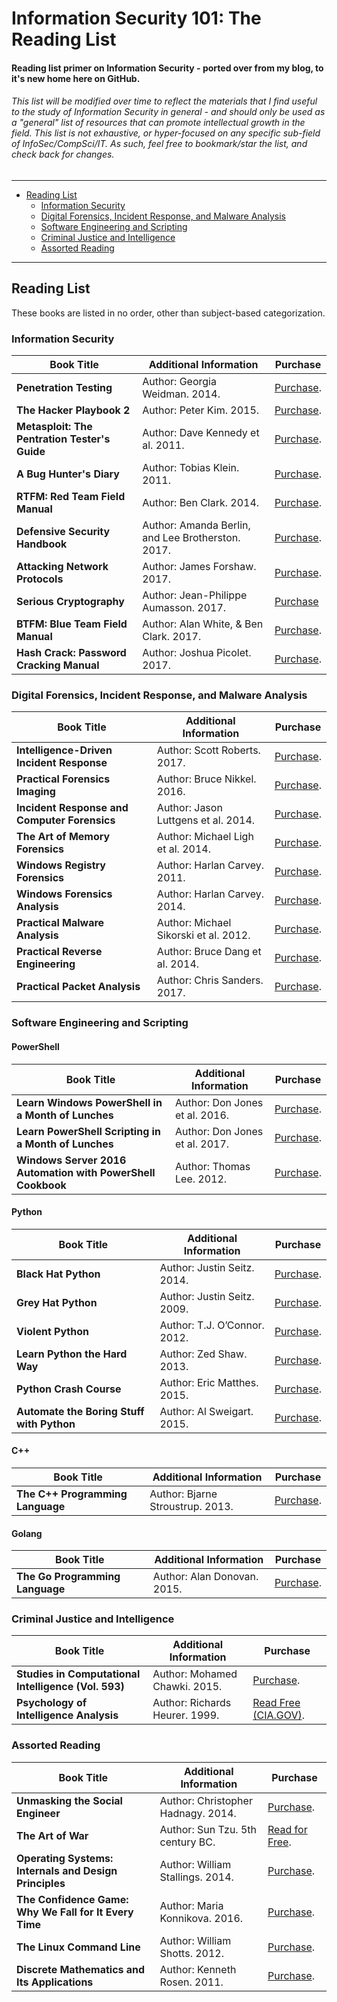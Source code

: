 # Information Security 101: The Reading List
#### Reading list primer on Information Security - ported over from my blog, to it's new home here on GitHub.

###### This list will be modified over time to reflect the materials that I find useful to the study of Information Security in general - and should only be used as a "general" list of resources that can promote intellectual growth in the field. This list is not exhaustive, or hyper-focused on any specific sub-field of InfoSec/CompSci/IT. As such, feel free to bookmark/star the list, and check back for changes. 
--- 

- [Reading List](#reading-list)
  - [Information Security](#information-security)
  - [Digital Forensics, Incident Response, and Malware Analysis](#digital-forensics-incident-response-and-malware-analysis)
  - [Software Engineering and Scripting](#software-engineering-and-scripting)
  - [Criminal Justice and Intelligence](#criminal-justice-and-intelligence)
  - [Assorted Reading](#assorted-reading)
  
---

## Reading List

These books are listed in no order, other than subject-based categorization.
<!--| **** | Author: . 20. | [Purchase](). |--><!--Table line template-->
### Information Security

| Book Title | Additional Information | Purchase |
| --- | --- | --- |
| **Penetration Testing** | Author: Georgia Weidman. 2014. | [Purchase](https://www.nostarch.com/pentesting). |
| **The Hacker Playbook 2** | Author: Peter Kim. 2015. | [Purchase](https://www.amazon.com/dp/1512214566/). |
| **Metasploit: The Pentration Tester's Guide** | Author: Dave Kennedy et al. 2011. | [Purchase](https://nostarch.com/metasploit). |
| **A Bug Hunter's Diary** | Author: Tobias Klein. 2011. | [Purchase](https://www.nostarch.com/bughunter). |
| **RTFM: Red Team Field Manual** | Author: Ben Clark. 2014. | [Purchase](https://www.amazon.com/Rtfm-Red-Team-Field-Manual/dp/1494295504). |
| **Defensive Security Handbook** | Author: Amanda Berlin, and Lee Brotherston. 2017. | [Purchase](http://shop.oreilly.com/product/0636920051671.do). |
| **Attacking Network Protocols** | Author: James Forshaw. 2017. | [Purchase](https://nostarch.com/networkprotocols). |
| **Serious Cryptography** | Author: Jean-Philippe Aumasson. 2017. | [Purchase](https://nostarch.com/seriouscrypto) |
| **BTFM: Blue Team Field Manual** | Author: Alan White, & Ben Clark. 2017. | [Purchase](https://www.amazon.com/Blue-Team-Field-Manual-BTFM/dp/154101636X). |
| **Hash Crack: Password Cracking Manual** | Author: Joshua Picolet. 2017. | [Purchase](https://www.amazon.com/gp/product/1975924584/ref=oh_aui_detailpage_o01_s00?ie=UTF8&psc=1). |

### Digital Forensics, Incident Response, and Malware Analysis

| Book Title | Additional Information | Purchase |
| --- | --- | --- |
| **Intelligence-Driven Incident Response** | Author: Scott Roberts. 2017. | [Purchase](https://www.amazon.com/Intelligence-Driven-Incident-Response-Outwitting-Adversary/dp/1491934948). |
| **Practical Forensics Imaging** | Author: Bruce Nikkel. 2016. | [Purchase](https://www.amazon.com/Practical-Forensic-Imaging-Securing-Evidence/dp/1593277938). |
| **Incident Response and Computer Forensics** | Author: Jason Luttgens et al. 2014. | [Purchase](https://www.amazon.com/Incident-Response-Computer-Forensics-Third/dp/0071798684). |
| **The Art of Memory Forensics** | Author: Michael Ligh et al. 2014. | [Purchase](https://www.amazon.com/Art-Memory-Forensics-Detecting-Malware/dp/1118825098). |
| **Windows Registry Forensics** | Author: Harlan Carvey. 2011. | [Purchase](https://www.amazon.com/Windows-Registry-Forensics-Advanced-Forensic/dp/1597495808). |
| **Windows Forensics Analysis** | Author: Harlan Carvey. 2014. | [Purchase](https://www.amazon.com/Windows-Forensic-Analysis-Toolkit-Fourth/dp/0124171575). |
| **Practical Malware Analysis** | Author: Michael Sikorski et al. 2012. | [Purchase](https://nostarch.com/malware). |
| **Practical Reverse Engineering** | Author: Bruce Dang et al. 2014. | [Purchase](https://www.amazon.com/Practical-Reverse-Engineering-Reversing-Obfuscation/dp/1118787315). |
| **Practical Packet Analysis** | Author: Chris Sanders. 2017. | [Purchase](https://nostarch.com/packetanalysis3). |

### Software Engineering and Scripting
#### PowerShell

| Book Title | Additional Information | Purchase |
| --- | --- | --- |
| **Learn Windows PowerShell in a Month of Lunches** | Author: Don Jones et al. 2016. | [Purchase](https://www.amazon.com/Learn-Windows-PowerShell-Month-Lunches/dp/1617294160/ref=pd_lpo_sbs_14_t_0?_encoding=UTF8&psc=1&refRID=KGY5VXBX98VVFJ7P8WMB). |
| **Learn PowerShell Scripting in a Month of Lunches** | Author: Don Jones et al. 2017. | [Purchase](https://www.amazon.com/Learn-PowerShell-Scripting-Month-Lunches/dp/1617295094). |
| **Windows Server 2016 Automation with PowerShell Cookbook** | Author: Thomas Lee. 2012. | [Purchase](https://www.amazon.com/dp/1787122042/ref=sspa_dk_detail_0?psc=1&pd_rd_i=1787122042&pd_rd_wg=7YraF&pd_rd_r=A17DMVP48K4QXHC77SA4&pd_rd_w=Uk2Hb). |

#### Python

| Book Title | Additional Information | Purchase |
| --- | --- | --- |
| **Black Hat Python** | Author: Justin Seitz. 2014. | [Purchase](https://nostarch.com/blackhatpython). |
| **Grey Hat Python** | Author: Justin Seitz. 2009. | [Purchase](https://nostarch.com/ghpython.htm). |
| **Violent Python** | Author: T.J. O’Connor. 2012. | [Purchase](https://www.amazon.com/Violent-Python-Cookbook-Penetration-Engineers/dp/1597499579). |
| **Learn Python the Hard Way** | Author: Zed Shaw. 2013. | [Purchase](https://www.amazon.com/Learn-Python-Hard-Way-Introduction/dp/0321884914). |
| **Python Crash Course** | Author: Eric Matthes. 2015. | [Purchase](https://nostarch.com/pythoncrashcourse). |
| **Automate the Boring Stuff with Python** | Author: Al Sweigart. 2015. | [Purchase](https://nostarch.com/automatestuff). |

#### C++

| Book Title | Additional Information | Purchase |
| --- | --- | --- |
| **The C++ Programming Language** | Author: Bjarne Stroustrup. 2013. | [Purchase](https://www.amazon.com/C-Programming-Language-4th/dp/0321563840). |

#### Golang
| Book Title | Additional Information | Purchase |
| --- | --- | --- |
| **The Go Programming Language** | Author: Alan Donovan. 2015. | [Purchase](https://www.amazon.com/Programming-Language-Addison-Wesley-Professional-Computing/dp/0134190440). |

### Criminal Justice and Intelligence

| Book Title | Additional Information | Purchase |
| --- | --- | --- |
| **Studies in Computational Intelligence (Vol. 593)** | Author: Mohamed Chawki. 2015. | [Purchase](https://link.springer.com/book/10.1007/978-3-319-15150-2). |
| **Psychology of Intelligence Analysis** | Author: Richards Heurer. 1999. | [Read Free (CIA.GOV)](https://www.cia.gov/library/center-for-the-study-of-intelligence/csi-publications/books-and-monographs/psychology-of-intelligence-analysis). |

### Assorted Reading

| Book Title | Additional Information | Purchase |
| --- | --- | --- |
| **Unmasking the Social Engineer** | Author: Christopher Hadnagy. 2014. | [Purchase](https://www.wiley.com/en-us/Unmasking+the+Social+Engineer%3A+The+Human+Element+of+Security-p-9781118608579). |
| **The Art of War** | Author: Sun Tzu. 5th century BC. | [Read for Free](http://classics.mit.edu/Tzu/artwar.html). |
| **Operating Systems: Internals and Design Principles** | Author: William Stallings. 2014. | [Purchase](https://www.amazon.com/Operating-Systems-Internals-Design-Principles/dp/0133805913). |
| **The Confidence Game: Why We Fall for It Every Time** | Author: Maria Konnikova. 2016. | [Purchase](https://www.amazon.com/Confidence-Game-Fall-Every-Time-ebook/dp/B00WDP836S/ref=tmm_kin_swatch_0?_encoding=UTF8&qid=&sr=). |
| **The Linux Command Line** | Author: William Shotts. 2012. | [Purchase](https://nostarch.com/tlcl). |
| **Discrete Mathematics and Its Applications** | Author: Kenneth Rosen. 2011. | [Purchase](https://www.amazon.com/Discrete-Mathematics-Its-Applications-Seventh/dp/0073383090/ref=zg_bs_13913_5?_encoding=UTF8&psc=1&refRID=5AYXKX5VFRW97RAMJ5TN). |
